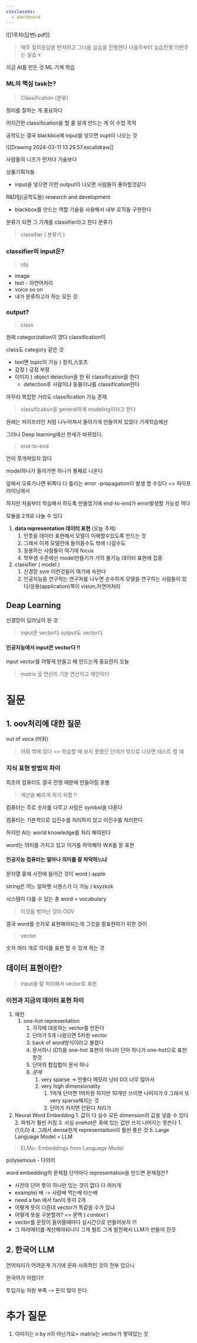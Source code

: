```yaml
---
cssclasses:
  - dashboard
---
```


![[1주차(답변).pdf]]

> 매주 질의응답을 먼저하고 그다음 실습을 진행한다 
   다음주부터 실습진행 
   이번주는 실습 x 

지금 AI를 만든 것 ML
기계 학습 

### ML의 핵심 task는?
> Classification (분류)

정리를 잘하는 게 중요하다 

어지간한 classification을 할 줄 알게 만드는 게 이 수업 목적 

공학도는 결국 blackbox에 input을 넣으면 oupt이 나오는 것 

![[Drawing 2024-03-11 13.29.57.excalidraw]]

사람들의 니즈가 먼저다 기술보다 

상품기획자들  
- input을 넣으면 이런 output이 나오면 사람들이 좋아할것같다

R&D팀(공학도들) research and development
- blackbox를 만드는 역할  기술을 사용해서 내부 로직을 구현한다

분류가 되면 그 기계를 classifier라고 한다 분류기 

> classifier ( 분류기 )


### classifier의 input은?

> obj

- image
- text - 자연어처리
- voice so on
- 내가 분류하고자 하는 모든 것

### output?
> class

원래 categorization이 였다 classification이 

class도 category 같은 것

- text면 topic이 가능 ) 정치,스포츠
- 감정 ) 긍정 부정 
- 이미지 ) object detection을 한 뒤 classification을 한다
	- detection후 사람이냐 동물이냐를 classification한다

아무리 복잡한 거라도 classification 가능 존재

>classification을 general하게 modeling이라고 한다

원래는 파이프라인 처럼 나누어져서 돌아가게 만들어져 있었다
기계학습에선

그러나 Deep learning에선 판세가 바뀌었다.

> end-to-end 

안이 쪼개져있지 않다 

model하나가 들어가면 하나가 통째로 나온다 

앞에서 오류가나면 뒤쪽다 다 틀리는 error -propagation이 발생 할 수있다 => 파이프라이닝에서

하지만 처음부터 학습해서 하도록 만들었기에 end-to-end가 error발생할 가능성 적다

모듈을 2개로 나눌 수 있다

1. **data representation 데이터 표현** (오늘 주제)
	1. 인풋을 데이터 표현해서 모델이 이해할수있도록 만드는 것
	2. 그래서 이게 모델안에 들어올수도 밖에 나갈수도
	3. 응용하는 사람들이 여기에 focus 
	4. 학부생 수준에선 model만들기가 거의 불가능 데이터 표현에 집중
2. classifier ( model )
	1. 신경망 svm 이런것들이 여기에 속한다
	2. 인공지능을 연구하는 연구자를 나누면 순수하게 모델을 연구하는 사람들이 있다/응용(application)쪽이 vision,자연어처리

## Deap Learning

신경망이 딥러닝이 된 것 

> input은 vector다 output도 vector다 

#### 인공지능에서 input은 vector다 !!

input vector를 어떻게 만들고 왜 만드는게 중요한지 오늘

> matrix 곱 연산이 기본 연산이고 메인이다

# 질문 

## 1. oov처리에 대한 질문

out of voca (어휘)

> 어휘 밖에 있다 => 학습할 때 보지 못했던 단어가 밖으로 나오면 테스트 할 때
> 

### 지식 표현 방법의 차이
최초의 컴퓨터도 결국 전쟁 때문에 만들어짐 포병
> 계산을 빠르게 하기 위함 !!

컴퓨터는 주로 숫자를 다루고 사람은 symbol을 다룬다

컴퓨터는 기본적으로 십진수를 처리하지 않고 이진수를 처리한다

하지만 AI는 world knowledge를 처리 해야된다

word는 의미를 가지고 있고 이거를 파악해야 W.K를 잘 표현

#### 인공지능 컴퓨터는 얼마나 의미를 잘 파악하느냐

문자열 중에 사전에 들어간 것이 word ) apple

string은 어느 알파벳 시퀀스가 다 가능 ) ksyzkzk

시스템이 다룰 수 있는 총 word = vocabulary 

> 이것을 벗어난 것이 OOV

결국 word를 숫자로 표현해야되는게 그것을 잘표현하기 위한 것이 

> vector 

숫자 여러 개로 의미를 표현 할 수 있게 하는 것

## 데이터 표현이란?
> input을 잘 처리해서 vector로 표현 


### 이전과 지금의 데이터 표현 차이

1. 예전
	1. one-hot representation
		1. 각각에 대응하는 vector를 만든다
		2. 단어가 5개 나왔으면 5차원 vector 
		3. back of word방식이라고 불렸다
		4. 문서하나 (D1)을 one-hot  표현이 아니라 단어 하나가 one-hot으로 표현한것
		5. 단어의 합집합이 문서 하나 
		6. *문제*
			1. very sparse -> 안좋다 메모리 낭비 0이 너무 많아서 
			2. very high dimensionality 
				1. 1억개 단어면 1억차원 하지만 10개만 쓰이면 나머지가 0 그래서 또 very sparse해지는 것 
				2. 단어가 커지면 안된다 처리가 
2. Neural Word Embedding
		1. 값이 다 실수 모든 dimension의 값을 넣을 수 있다
		2. 파워가 훨씬 커짐 
		3. 사실 onehot은 축에 있는 값만 쓰지 나머지는 못쓴다 
			1. (1,0,0)
		4. 그래서 dense한게 representaition이 훨씬 좋은 것 
		5. Large Language Model = LLM

> ELMo- Embeddings from Language Model

polysemous - 다의어

word embedding의 문제점
단어마다 representation을 만드면 문제점은?
- 사전의 단어 뜻이 하나만 있는 것이 없다 다 여러개
- example) 배 -> 사람배 먹는배 타는배
- need a fan 에서 fan이 뜻이 2개 
- 어떻게 뜻이 다른데 vector가 똑같을 수가 있냐
- 어떻게 뜻을 구분할까? => 문맥 ( *context* )
- vector를 문장이 들어올때마다 실시간으로 만들어보자 !!!
- 그 파라메터를 계산해야되니다 그게 벌트 그게 발전해서 LLM가 만들어 진것 

## 2. 한국어 LLM

언어처리가 어려운게 거기에 문화 사회적인 것이 전부 있으니 

한국어가 어렵다!!

투입가능 자원 부족 -> 돈이 많이 든다

# 추가 질문
1. 이미지는 n by n이 아닌가요>
matrix는 vector가 쌓여있는 것 





